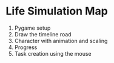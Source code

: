 # Life Simulation Map

1. Pygame setup
2. Draw the timeline road
3. Character with animation and scaling
4. Progress
5. Task creation using the mouse
